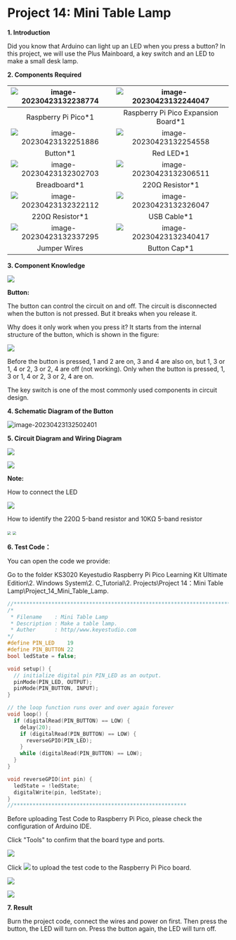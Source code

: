 # Project 14: Mini Table Lamp

**1. Introduction**

Did you know that Arduino can light up an LED when you press a button? In this project, we will use the Plus Mainboard, a key switch and an LED to make a small desk lamp.

**2. Components Required**

| ![image-20230423132238774](media/image-20230423132238774.png) | ![image-20230423132244047](media/image-20230423132244047.png) |
| :----------------------------------------------------------: | :----------------------------------------------------------: |
|                     Raspberry Pi Pico*1                      |             Raspberry Pi Pico Expansion Board*1              |
| ![image-20230423132251886](media/image-20230423132251886.png) | ![image-20230423132254558](media/image-20230423132254558.png) |
|                           Button*1                           |                          Red LED*1                           |
| ![image-20230423132302703](media/image-20230423132302703.png) | ![image-20230423132306511](media/image-20230423132306511.png) |
|                         Breadboard*1                         |                       220Ω Resistor*1                        |
| ![image-20230423132322112](media/image-20230423132322112.png) | ![image-20230423132326047](media/image-20230423132326047.png) |
|                       220Ω Resistor*1                        |                         USB Cable*1                          |
| ![image-20230423132337295](media/image-20230423132337295.png) | ![image-20230423132340417](media/image-20230423132340417.png) |
|                         Jumper Wires                         |                         Button Cap*1                         |



**3. Component Knowledge**

![](/media/5b8fea4657b47510d199f740fdcaaa9d.png)

**Button:** 

The button can control the circuit on and off. The circuit is disconnected when the button is not pressed. But it breaks when you release it. 

Why does it only work when you press it? It starts from the internal structure of the button, which is shown in the figure:

![](/media/d2a204e61c768f18924150db58aee093.png)

Before the button is pressed, 1 and 2 are on, 3 and 4 are also on, but 1, 3 or 1, 4 or 2, 3 or 2, 4 are off (not working). Only when the button is pressed, 1, 3 or 1, 4 or 2, 3 or 2, 4 are on.

The key switch is one of the most commonly used components in circuit design.



**4. Schematic Diagram of the Button**

![image-20230423132502401](media/image-20230423132502401.png)


**5. Circuit Diagram and Wiring Diagram**

![](/media/0753a2a452e0292b31f79f9b6dabb0cc.png)

![](/media/a03a6553dc194ab61fb7b4d914740f90.png)

**Note:**

How to connect the LED

![](/media/f70404aa49540fd7aecae944c7c01f83.jpeg)

How to identify the 220Ω 5-band resistor and 10KΩ 5-band resistor

<img src="/media/55c0199544e9819328f6d5778f10d7d0.png" style="zoom:50%;" />

<img src="/media/246cf3885dc837c458a28123885c9f7b.png" style="zoom:50%;" />

**6. Test Code：**

You can open the code we provide:

Go to the folder KS3020 Keyestudio Raspberry Pi Pico Learning Kit Ultimate Edition\\2. Windows System\\2. C\_Tutorial\\2. Projects\\Project 14：Mini Table Lamp\\Project\_14\_Mini\_Table\_Lamp.

```c
//**********************************************************************
/* 
 * Filename    : Mini Table Lamp
 * Description : Make a table lamp.
 * Auther      : http//www.keyestudio.com
*/
#define PIN_LED    19
#define PIN_BUTTON 22
bool ledState = false;

void setup() {
  // initialize digital pin PIN_LED as an output.
  pinMode(PIN_LED, OUTPUT);
  pinMode(PIN_BUTTON, INPUT);
}

// the loop function runs over and over again forever
void loop() {
  if (digitalRead(PIN_BUTTON) == LOW) {
    delay(20);
    if (digitalRead(PIN_BUTTON) == LOW) {
      reverseGPIO(PIN_LED);
    }
    while (digitalRead(PIN_BUTTON) == LOW);
  }
}

void reverseGPIO(int pin) {
  ledState = !ledState;
  digitalWrite(pin, ledState);
}
//*******************************************************
```


Before uploading Test Code to Raspberry Pi Pico, please check the configuration of Arduino IDE.

Click "Tools" to confirm that the board type and ports.

![](/media/fb3c5d5bb135803dd629cae5e8eabc7c.png)

Click ![](/media/b0d41283bf5ae66d2d5ab45db15331ba.png) to upload the test code to the Raspberry Pi Pico board.

![](/media/c9c421a60ba0866cf2102cbe57d7fe28.png)

![](/media/47dd7f6786120f6f15d429407daa74f3.png)

**7. Result**

Burn the project code, connect the wires and power on first. Then press the button, the LED will turn on. Press the button again, the LED will turn off.
